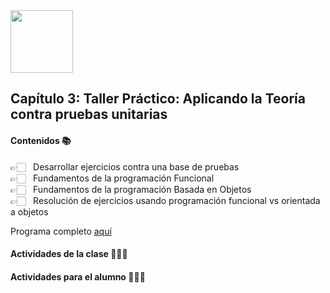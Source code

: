 <img src="https://res.cloudinary.com/boolean-spa/image/upload/v1591158800/logo_vayedu.svg" width=100> 

## Capítulo 3: Taller Práctico: Aplicando la Teoría contra pruebas unitarias

#### Contenidos :books:
👉🏻 &nbsp; Desarrollar ejercicios contra una base de pruebas<br/>
👉🏻 &nbsp; Fundamentos de la programación Funcional<br/>
👉🏻 &nbsp; Fundamentos de la programación Basada en Objetos<br/>
👉🏻 &nbsp; Resolución de ejercicios usando programación funcional vs orientada a objetos<br/>

Programa completo [aquí](#)

#### Actividades de la clase 🧑🏻‍🏫

#### Actividades para el alumno 👨🏻‍💻
